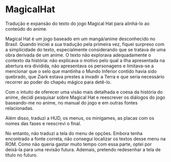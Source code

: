 # MagicalHat
Tradução e expansão do texto do jogo Magical Hat para alinhá-lo ao conteúdo do anime.

Magical Hat é um jogo baseado em um mangá/anime desconhecido no Brasil. Quando iniciei a sua tradução pela primeira vez, fiquei surpreso com a simplicidade do texto, especialmente considerando que se tratava de uma obra derivada de um anime. O texto não explorava adequadamente o contexto da história: não explicava o motivo pelo qual a ilha apresentada na abertura era dividida, não apresentava os personagens e limitava-se a mencionar que o selo que mantinha o Mundo Inferior contido havia sido quebrado, que Ziark estava prestes a invadir a Terra e que seria necessário recorrer ao poder do chapéu mágico para detê-lo.

Com o intuito de oferecer uma visão mais detalhada e coesa da história do anime, decidi pesquisar sobre Magical Hat e reescrever os diálogos do jogo baseando-me no anime, no manual do jogo e em outras fontes relacionadas.

Além disso, traduzi a HUD, os menus, os minigames, as placas com os nomes das fases e reescrevi o final.

No entanto, não traduzi a tela do menu de opções. Embora tenha encontrado a fonte correta, não consegui localizar os textos desse menu na ROM. Como não queria gastar muito tempo com essa parte, optei por deixá-la para uma revisão futura. Ademais, pretendo redesenhar a tela de título no futuro.
